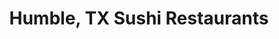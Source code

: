 ---
layout: city
title: Humble, TX Sushi Restaurants
permalink: /texas/humble/
stateAbbr: TX
stateName: Texas
cityName: Humble
---